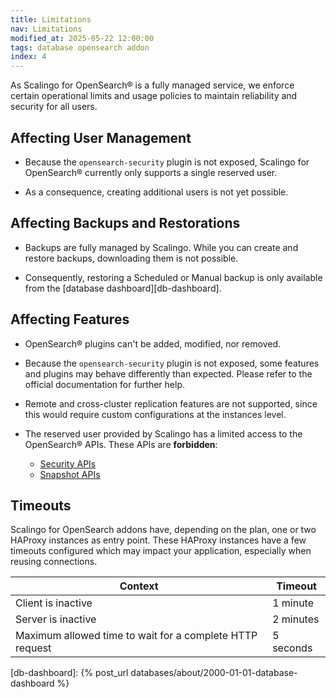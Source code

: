 ```yaml
---
title: Limitations
nav: Limitations
modified_at: 2025-05-22 12:00:00
tags: database opensearch addon
index: 4
---
```



As Scalingo for OpenSearch® is a fully managed service, we enforce certain
operational limits and usage policies to maintain reliability and security for
all users.


## Affecting User Management

- Because the `opensearch-security` plugin is not exposed, Scalingo for
  OpenSearch® currently only supports a single reserved user.

- As a consequence, creating additional users is not yet possible.


## Affecting Backups and Restorations

- Backups are fully managed by Scalingo. While you can create and restore
  backups, downloading them is not possible.

- Consequently, restoring a Scheduled or Manual backup is only available from
  the [database dashboard][db-dashboard].


## Affecting Features

- OpenSearch® plugins can't be added, modified, nor removed.

- Because the `opensearch-security` plugin is not exposed, some features and
  plugins may behave differently than expected. Please refer to the official
  documentation for further help.

- Remote and cross-cluster replication features are not supported, since this
  would require custom configurations at the instances level.

- The reserved user provided by Scalingo has a limited access to the
  OpenSearch® APIs. These APIs are **forbidden**:
  - [Security APIs][opensearch-api-security]
  - [Snapshot APIs][opensearch-api-snapshot]


## Timeouts

Scalingo for OpenSearch addons have, depending on the plan, one or two HAProxy
instances as entry point. These HAProxy instances have a few timeouts
configured which may impact your application, especially when reusing
connections.

| Context                                                  | Timeout   |
| -------------------------------------------------------- | --------- |
| Client is inactive                                       | 1 minute  |
| Server is inactive                                       | 2 minutes |
| Maximum allowed time to wait for a complete HTTP request | 5 seconds |


[opensearch-api-security]: https://docs.opensearch.org/docs/2.19/api-reference/security-apis/
[opensearch-api-snapshot]: https://docs.opensearch.org/docs/2.19/api-reference/snapshots/index/

[db-dashboard]: {% post_url databases/about/2000-01-01-database-dashboard %}
